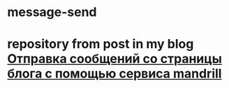 # message-send
# repository from post in my blog <a href="http://karevpavelblog.herokuapp.com/articles/mandrill_message_send">Отправка сообщений со страницы блога с помощью сервиса mandrill</a>

